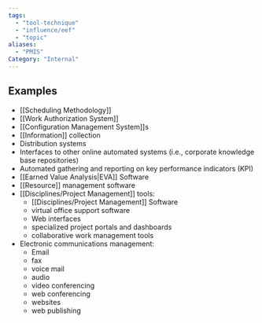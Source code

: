 ```yaml
---
tags:
  - "tool-technique"
  - "influence/eef"
  - "topic"
aliases:
  - "PMIS"
Category: "Internal"
---
```

## Examples
- [[Scheduling Methodology]]
- [[Work Authorization System]]
- [[Configuration Management System]]s
- [[Information]] collection
- Distribution systems
- Interfaces to other online automated systems (i.e., corporate knowledge base repositories)
- Automated gathering and reporting on key performance indicators (KPI)
- [[Earned Value Analysis|EVA]] Software
- [[Resource]] management software
- [[Disciplines/Project Management]] tools:
	- [[Disciplines/Project Management]] Software
	- virtual office support software
	- Web interfaces
	- specialized project portals and dashboards
	- collaborative work management tools
- Electronic communications management:
	- Email
	- fax
	- voice mail
	- audio
	- video conferencing
	- web conferencing
	- websites
	- web publishing